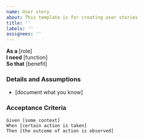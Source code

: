 ```yaml
---
name: User story
about: This template is for creating user stories
title: ''
labels: ''
assignees: ''
---
```


**As a** [role]  
 **I need** [function]  
 **So that** [benefit]  
   
 ### Details and Assumptions
 * [document what you know]
  
 ### Acceptance Criteria  
 
 ```gherkin
 Given [some context]
 When [certain action is taken]
 Then [the outcome of action is observed]
 ```
